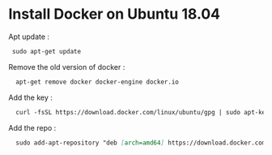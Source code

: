 # Install Docker on Ubuntu 18.04

Apt update :
```markdown
 sudo apt-get update
```

Remove the old version of docker :
```markdown :
  apt-get remove docker docker-engine docker.io
```

Add the key :
```markdown
  curl -fsSL https://download.docker.com/linux/ubuntu/gpg | sudo apt-key add -
```

Add the repo :
```markdown
  sudo add-apt-repository "deb [arch=amd64] https://download.docker.com/linux/ubuntu $(lsb_release -cs) stable" 
```
